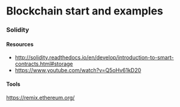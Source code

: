 # Blockchain start and examples

### Solidity

#### Resources
 - http://solidity.readthedocs.io/en/develop/introduction-to-smart-contracts.html#storage
 - https://www.youtube.com/watch?v=Q5oHv61kD20

#### Tools
https://remix.ethereum.org/
